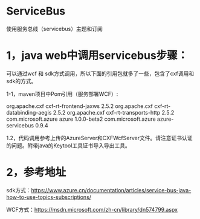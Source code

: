 # ServiceBus
使用服务总线（servicebus）主题和订阅

# 1，java web中调用servicebus步骤：

可以通过wcf 和 sdk方式调用，所以下面的引用包就多了一些，包含了cxf调用和sdk的方式。

1-1，maven项目中Pom引用（服务部署WCF）:

<dependency>
			<groupId>org.apache.cxf</groupId>
			<artifactId>cxf-rt-frontend-jaxws</artifactId>
			<version>2.5.2</version>
		</dependency>
		<dependency>
			<groupId>org.apache.cxf</groupId>
			<artifactId>cxf-rt-databinding-aegis</artifactId>
			<version>2.5.2</version>
		</dependency>
		<dependency>
			<groupId>org.apache.cxf</groupId>
			<artifactId>cxf-rt-transports-http</artifactId>
			<version>2.5.2</version>
		</dependency>
		<dependency>
		    <groupId>com.microsoft.azure</groupId>
		    <artifactId>azure</artifactId>
		    <version>1.0.0-beta2</version>
		</dependency>
		<dependency>
		    <groupId>com.microsoft.azure</groupId>
		    <artifactId>azure-servicebus</artifactId>
		    <version>0.9.4</version>
		</dependency>

1.2，代码调用参考上传的AzureServer和CXFWcfServer文件。请注意证书认证的问题。附带java的Keytool工具证书导入导出工具。

# 2，参考地址

sdk方式：https://www.azure.cn/documentation/articles/service-bus-java-how-to-use-topics-subscriptions/

WCF方式：https://msdn.microsoft.com/zh-cn/library/dn574799.aspx
